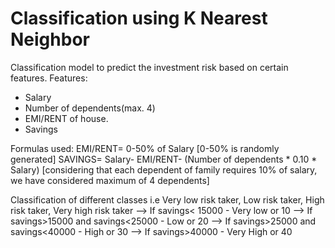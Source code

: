 # Classification using K Nearest Neighbor
Classification model to predict the investment risk based on certain features.
Features:
- Salary
- Number of dependents(max. 4)
- EMI/RENT of house.
- Savings

Formulas used:
EMI/RENT= 0-50% of Salary [0-50% is randomly generated]
SAVINGS= Salary- EMI/RENT- (Number of dependents * 0.10 * Salary)  [considering that each dependent of family requires 10% of salary, we have considered maximum of 4 dependents]

Classification of different classes i.e Very low risk taker, Low risk taker, High risk taker, Very high risk taker
--> If savings< 15000 - Very low or 10
--> If savings>15000 and savings<25000 - Low or 20
--> If savings>25000 and savings<40000 - High or 30
--> If savings>40000 - Very High or 40
